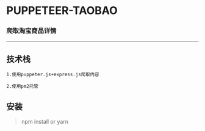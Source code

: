 # PUPPETEER-TAOBAO
### 爬取淘宝商品详情
----
## 技术栈
   
    1.使用puppeter.js+express.js爬取内容

    2.使用pm2托管

## 安装

   > npm install or yarn